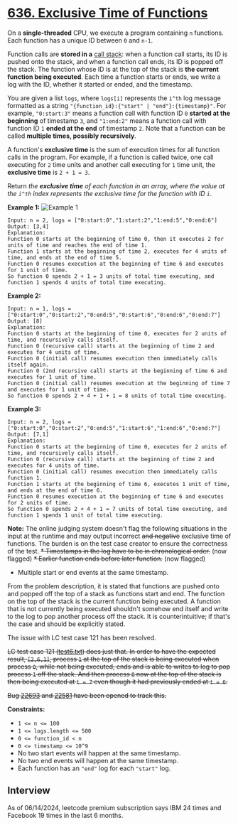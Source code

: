 # [636. Exclusive Time of Functions](https://leetcode.com/problems/exclusive-time-of-functions/)

On a **single-threaded** CPU, we execute a program containing `n` functions. Each function has a unique ID between `0` and `n-1`.

Function calls are **stored in a** [call stack](https://en.wikipedia.org/wiki/Call_stack): when a function call starts, its ID is pushed onto the stack, and when a function call ends, its ID is popped off the stack. The function whose ID is at the top of the stack is **the current function being executed**. Each time a function starts or ends, we write a log with the ID, whether it started or ended, and the timestamp.

You are given a list `logs`, where `logs[i]` represents the `i^th` log message formatted as a string `"{function_id}:{"start" | "end"}:{timestamp}"`. For example, `"0:start:3"` means a function call with function ID `0` **started at the beginning** of timestamp `3`, and `"1:end:2"` means a function call with function ID `1` **ended at the end** of timestamp `2`. Note that a function can be called **multiple times, possibly recursively**.

A function's **exclusive time** is the sum of execution times for all function calls in the program. For example, if a function is called twice, one call executing for `2` time units and another call executing for `1` time unit, the **exclusive time** is `2 + 1 = 3`.

Return _the **exclusive time** of each function in an array, where the value at the `i^th` index represents the exclusive time for the function with ID `i`_.

**Example 1:**
![Example 1](https://assets.leetcode.com/uploads/2019/04/05/diag1b.png)
```
Input: n = 2, logs = ["0:start:0","1:start:2","1:end:5","0:end:6"]
Output: [3,4]
Explanation:
Function 0 starts at the beginning of time 0, then it executes 2 for units of time and reaches the end of time 1.
Function 1 starts at the beginning of time 2, executes for 4 units of time, and ends at the end of time 5.
Function 0 resumes execution at the beginning of time 6 and executes for 1 unit of time.
So function 0 spends 2 + 1 = 3 units of total time executing, and function 1 spends 4 units of total time executing.
```

**Example 2:**
```
Input: n = 1, logs = ["0:start:0","0:start:2","0:end:5","0:start:6","0:end:6","0:end:7"]
Output: [8]
Explanation:
Function 0 starts at the beginning of time 0, executes for 2 units of time, and recursively calls itself.
Function 0 (recursive call) starts at the beginning of time 2 and executes for 4 units of time.
Function 0 (initial call) resumes execution then immediately calls itself again.
Function 0 (2nd recursive call) starts at the beginning of time 6 and executes for 1 unit of time.
Function 0 (initial call) resumes execution at the beginning of time 7 and executes for 1 unit of time.
So function 0 spends 2 + 4 + 1 + 1 = 8 units of total time executing.
```
**Example 3:**
```
Input: n = 2, logs = ["0:start:0","0:start:2","0:end:5","1:start:6","1:end:6","0:end:7"]
Output: [7,1]
Explanation:
Function 0 starts at the beginning of time 0, executes for 2 units of time, and recursively calls itself.
Function 0 (recursive call) starts at the beginning of time 2 and executes for 4 units of time.
Function 0 (initial call) resumes execution then immediately calls function 1.
Function 1 starts at the beginning of time 6, executes 1 unit of time, and ends at the end of time 6.
Function 0 resumes execution at the beginning of time 6 and executes for 2 units of time.
So function 0 spends 2 + 4 + 1 = 7 units of total time executing, and function 1 spends 1 unit of total time executing.
```

**Note:**
The online judging system doesn't flag the following situations in the input at the runtime and may output incorrect ~~and negative~~ exclusive time of functions. The burden is on the test case creator to ensure the correctness of the test.
~~* Timestamps in the log have to be in chronological order.~~ (now flagged)
~~* Earlier function ends before later function.~~ (now flagged)
* Multiple start or end events at the same timestamp.

From the problem description, it is stated that functions are pushed onto and popped off the top of a stack as functions start and end. The function on the top of the stack is the current function being executed. A function that is not currently being executed shouldn't somehow end itself and write to the log to pop another process off the stack. It is counterintuitive; if that's the case and should be explicitly stated.

The issue with LC test case 121 has been resolved.

~~LC test case 121 ([test6.txt](https://github.com/tsunghuanghsieh/leetcode/tree/master/problems/exclusive-time-of-functions/tests/test6.txt)) does just that. In order to have the expected result, `[2,6,1]`, process `1` at the top of the stack is being executed when process `0`, while not being executed, ends and is able to writes to log to pop process `1` off the stack. And then process `0` now at the top of the stack is then being executed at `t = 7` even though it had previously ended at `t = 6`.~~

~~Bug [22693](https://github.com/LeetCode-Feedback/LeetCode-Feedback/issues/22693) and [22581](https://github.com/LeetCode-Feedback/LeetCode-Feedback/issues/22581) have been opened to track this.~~

**Constraints:**
* `1 <= n <= 100`
* `1 <= logs.length <= 500`
* `0 <= function_id < n`
* `0 <= timestamp <= 10^9`
* No two start events will happen at the same timestamp.
* No two end events will happen at the same timestamp.
* Each function has an `"end"` log for each `"start"` log.

## Interview
As of 06/14/2024, leetcode premium subscription says IBM 24 times and Facebook 19 times in the last 6 months.
